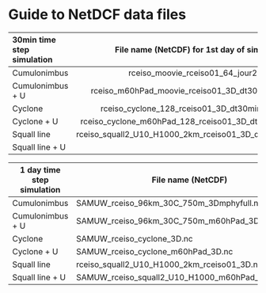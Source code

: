 # Guide to NetDCF data files

| 30min time step simulation   |        File name (NetCDF) for 1st day of simulation        | Number of days simulated |
| :--------------------------- | :--------------------------------------------------------: | :----------------------: |
| Cumulonimbus                 |            rceiso_moovie_rceiso01_64_jour23.nc             |            10            |
| Cumulonimbus + U             |    rceiso_m60hPad_moovie_rceiso01_3D_dt30min_jour59.nc     |            10            |
| Cyclone                      |      rceiso_cyclone_128_rceiso01_3D_dt30min_jour45.nc      |            8             |
| Cyclone + U                  |  rceiso_cyclone_m60hPad_128_rceiso01_3D_dt30min_jour50.nc  |            9             |
| Squall line                  | rceiso_squall2_U10_H1000_2km_rceiso01_3D_dt30min_jour50.nc |            9             |
| Squall line + U              |                                                            |                          |

| 1 day time step simulation   | File name (NetCDF)                               |
| ---------------------------- | ------------------------------------------------ |
| Cumulonimbus                 | SAMUW_rceiso_96km_30C_750m_3Dmphyfull.nc         |
| Cumulonimbus + U             | SAMUW_rceiso_96km_30C_750m_m60hPad_3Dmphyfull.nc |
| Cyclone                      | SAMUW_rceiso_cyclone_3D.nc                       |
| Cyclone + U                  | SAMUW_rceiso_cyclone_m60hPad_3D.nc               |
| Squall line                  | rceiso_squall2_U10_H1000_2km_rceiso01_3D.nc      |
| Squall line + U              | SAMUW_rceiso_squall2_U10_H1000_m60hPad_3D.nc     |
